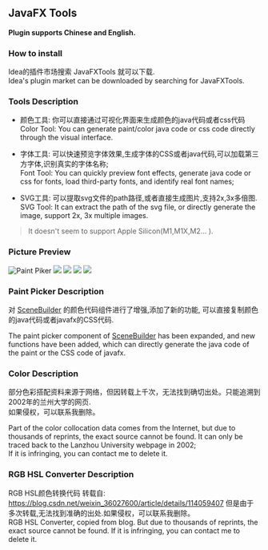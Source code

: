 ## JavaFX Tools

**Plugin supports Chinese and English.**

### How to install
Idea的插件市场搜索 JavaFXTools 就可以下载.<br/>
Idea's plugin market can be downloaded by searching for JavaFXTools.

### Tools Description
- 颜色工具: 你可以直接通过可视化界面来生成颜色的java代码或者css代码<br>
  Color Tool: You can generate paint/color java code or css code directly through the visual interface.

- 字体工具: 可以快速预览字体效果,生成字体的CSS或者java代码,可以加载第三方字体,识别真实的字体名称;<br/>
  Font Tool: You can quickly preview font effects, generate java code or css for fonts, load third-party fonts, and identify real font names;

- SVG工具: 可以提取svg文件的path路径,或者直接生成图片,支持2x,3x多倍图.<br/>
  SVG Tool: It can extract the path of the svg file, or directly generate the image, support 2x, 3x multiple images.

> It doesn't seem to support Apple Silicon(M1,M1X,M2... ).

### Picture Preview
![Paint Piker](readmeImags/1.jpg)
![](readmeImags/2.png)
![](readmeImags/3.png)
![](readmeImags/4.png)
![](readmeImags/5.png)

### Paint Picker Description
对 [SceneBuilder](https://github.com/gluonhq/scenebuilder) 的颜色代码组件进行了增强,添加了新的功能, 可以直接复制颜色的java代码或者javafx的CSS代码.<br/>

The paint picker component of  [SceneBuilder](https://github.com/gluonhq/scenebuilder)  has been expanded, and new functions have been added, which can directly generate the java code of the paint or the CSS code of javafx.

### Color Description
部分色彩搭配资料来源于网络，但因转载上千次，无法找到确切出处。只能追溯到2002年的兰州大学的网页.<br>
如果侵权，可以联系我删除。<br>

Part of the color collocation data comes from the Internet, but due to thousands of reprints, the exact source cannot be found. 
It can only be traced back to the Lanzhou University webpage in 2002; <br/>
If it is infringing, you can contact me to delete it.

### RGB HSL Converter Description
RGB HSL颜色转换代码 转载自: https://blog.csdn.net/weixin_36027600/article/details/114059407
但是由于多次转载,无法找到准确的出处.如果侵权，可以联系我删除。<br/>
RGB HSL Converter, copied from blog. But due to thousands of reprints, the exact source cannot be found.
If it is infringing, you can contact me to delete it.